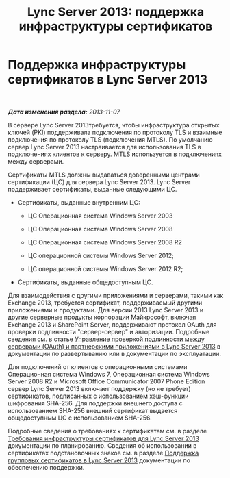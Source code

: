 ﻿---
title: 'Lync Server 2013: поддержка инфраструктуры сертификатов'
TOCTitle: Поддержка инфраструктуры сертификатов
ms:assetid: 47aa5c95-eb60-4d4b-81d5-7fdaef1a1145
ms:mtpsurl: https://technet.microsoft.com/ru-ru/library/Gg425950(v=OCS.15)
ms:contentKeyID: 49309646
ms.date: 05/19/2016
mtps_version: v=OCS.15
ms.translationtype: HT
---

# Поддержка инфраструктуры сертификатов в Lync Server 2013

 

_**Дата изменения раздела:** 2013-11-07_

В сервере Lync Server 2013требуется, чтобы инфраструктура открытых ключей (PKI) поддерживала подключения по протоколу TLS и взаимные подключения по протоколу TLS (подключения MTLS). По умолчанию сервер Lync Server 2013 настраивается для использования TLS в подключениях клиентов к серверу. MTLS используется в подключениях между серверами.

Сертификаты MTLS должны выдаваться доверенными центрами сертификации (ЦС) для сервера Lync Server 2013. Lync Server поддерживает сертификаты, выданные следующими ЦС.

  - Сертификаты, выданные внутренним ЦС:
    
      - ЦС Операционная система Windows Server 2003
    
      - ЦС Операционная система Windows Server 2008
    
      - ЦС Операционная система Windows Server 2008 R2
    
      - ЦС операционной системы Windows Server 2012;
    
      - ЦС операционной системы Windows Server 2012 R2;

  - Сертификаты, выданные общедоступным ЦС.

Для взаимодействия с другими приложениями и серверами, такими как Exchange 2013, требуется сертификат, поддерживаемый другими приложениями и продуктами. Для версии 2013 Lync Server 2013 и другие серверные продукты корпорации Майкрософт, включая Exchange 2013 и SharePoint Server, поддерживают протокол OAuth для проверки подлинности "сервер-сервер" и авторизации. Подробные сведения см. в статье [Управление проверкой подлинности между серверами (OAuth) и партнерскими приложениями в Lync Server 2013](lync-server-2013-managing-server-to-server-authentication-oauth-and-partner-applications.md) в документации по развертыванию или в документации по эксплуатации.

Для подключений от клиентов с операционными системами Операционная система Windows 7, Операционная система Windows Server 2008 R2 и Microsoft Office Communicator 2007 Phone Edition сервер Lync Server 2013 включает поддержку (но не требует) сертификатов, подписанных с использованием хэш-функции шифрования SHA-256. Для поддержки внешнего доступа с использованием SHA-256 внешний сертификат выдается общедоступным ЦС с использованием SHA-256.

Подробные сведения о требованиях к сертификатам см. в разделе [Требования инфраструктуры сертификатов для Lync Server 2013](lync-server-2013-certificate-infrastructure-requirements.md) документации по планированию. Сведения об использовании в сертификатах подстановочных знаков см. в разделе [Поддержка групповых сертификатов в Lync Server 2013](lync-server-2013-wildcard-certificate-support.md) документации по обеспечению поддержки.

